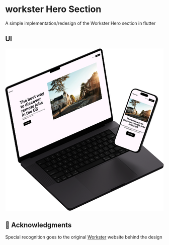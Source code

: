 # workster Hero Section

A simple implementation/redesign of the Workster Hero section in flutter

## UI

![Hero](./assets/images/MacBook.png)

## 🙏 Acknowledgments <a name="acknowledgements"></a>

Special recognition goes to the original [Workster](https://workster.co/) website behind the design